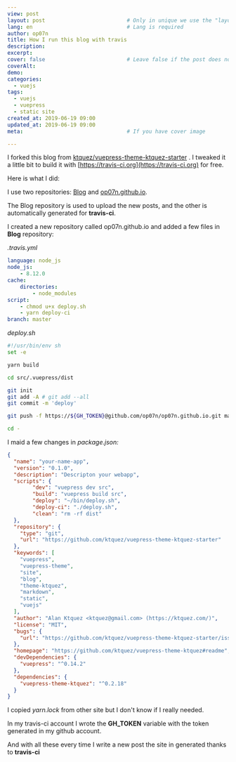 ```yaml
---
view: post
layout: post                          # Only in unique we use the "layout: post"
lang: en                              # Lang is required
author: op07n
title: How I run this blog with travis
description: 
excerpt: 
cover: false                          # Leave false if the post does not have cover image, if there is set to true
coverAlt: 
demo: 
categories:
  - vuejs
tags: 
  - vuejs
  - vuepress
  - static site
created_at: 2019-06-19 09:00
updated_at: 2019-06-19 09:00
meta:                                 # If you have cover image

---
```


I forked this blog from [ktquez/vuepress-theme-ktquez-starter](https://github.com/ktquez/vuepress-theme-ktquez-starter) . I tweaked it a little bit to build it with [https://travis-ci.org](https://travis-ci.org) for free.

Here is what I did:

I use two repositories: [Blog](https://github.com/op07n/Blog)  and [op07n.github.io](https://github.com/op07n/op07n.github.io).

The Blog repository is used to upload the new posts, and the other is automatically generated for **travis-ci**.

 I created a new repository called op07n.github.io and added a few files in **Blog** repository:

*.travis.yml*

```yaml
language: node_js
node_js:
    - 8.12.0
cache: 
    directories:
        - node_modules
script:
    - chmod u+x deploy.sh
    - yarn deploy-ci
branch: master
```



*deploy.sh*

```bash
#!/usr/bin/env sh
set -e

yarn build

cd src/.vuepress/dist

git init
git add -A # git add --all
git commit -m 'deploy'

git push -f https://${GH_TOKEN}@github.com/op07n/op07n.github.io.git master

cd -
```

I maid a few changes in *package.json:*

```json
{
  "name": "your-name-app",
  "version": "0.1.0",
  "description": "Descripton your webapp",
  "scripts": {
        "dev": "vuepress dev src",
        "build": "vuepress build src",
        "deploy": "~/bin/deploy.sh", 
        "deploy-ci": "./deploy.sh",
        "clean": "rm -rf dist"
  },
  "repository": {
    "type": "git",
    "url": "https://github.com/ktquez/vuepress-theme-ktquez-starter"
  },
  "keywords": [
    "vuepress",
    "vuepress-theme",
    "site",
    "blog",
    "theme-ktquez",
    "markdown",
    "static",
    "vuejs"
  ],
  "author": "Alan Ktquez <ktquez@gmail.com> (https://ktquez.com/)",
  "license": "MIT",
  "bugs": {
    "url": "https://github.com/ktquez/vuepress-theme-ktquez-starter/issues"
  },
  "homepage": "https://github.com/ktquez/vuepress-theme-ktquez#readme",
  "devDependencies": {
    "vuepress": "^0.14.2"
  },
  "dependencies": {
    "vuepress-theme-ktquez": "^0.2.18"
  }
}
```

 I copied *yarn.lock* from other site but I don't know if I really needed.

In my travis-ci account I wrote the **GH_TOKEN** variable with the token generated in my github account.

And with all these every time I write a new post the site in generated thanks to **travis-ci**



